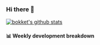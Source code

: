 ### Hi there 👋

[![bokket's github stats](https://github-readme-stats.vercel.app/api?username=bokket&show_icons=true)](https://github.com/anuraghazra/github-readme-stats)

#### :bar_chart: Weekly development breakdown

<!--START_SECTION:waka-->

<!--END_SECTION:waka-->

<!--
**bokket/bokket** is a ✨ _special_ ✨ repository because its `README.md` (this file) appears on your GitHub profile.

Here are some ideas to get you started:

- 🔭 I’m currently working on ...
- 🌱 I’m currently learning ...
- 👯 I’m looking to collaborate on ...
- 🤔 I’m looking for help with ...
- 💬 Ask me about ...
- 📫 How to reach me: ...
- 😄 Pronouns: ...
- ⚡ Fun fact: ...
-->
